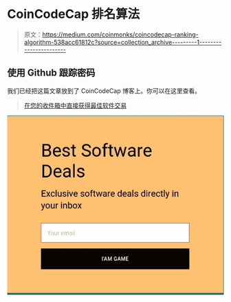 # CoinCodeCap 排名算法

> 原文：<https://medium.com/coinmonks/coincodecap-ranking-algorithm-538acc61812c?source=collection_archive---------1----------------------->

## 使用 Github 跟踪密码

我们已经把这篇文章放到了 CoinCodeCap 博客上。你可以在这里查看。

> [在您的收件箱中直接获得最佳软件交易](https://coincodecap.com/?utm_source=coinmonks)

[![](img/7c0b3dfdcbfea594cc0ae7d4f9bf6fcb.png)](https://coincodecap.com/?utm_source=coinmonks)